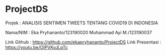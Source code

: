# ProjectDS
Projek : ANALISIS SENTIMEN TWEETS TENTANG COVID19 DI INDONESIA

Nama/NIM :
Eka Pryhananto/123190020
Muhammad Ayi M./123190037

Link Github : https://github.com/ekapryhananto/ProjectDS
Link Presentasi : https://youtu.be/OIPVKvJLpTc
